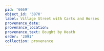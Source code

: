 ```yaml
---
pid: '6669'
object_id: '3870'
label: Village Street with Carts and Horses
provenance_date:
provenance_location:
provenance_text: Bought by Heath
order: '2091'
collection: provenance
---
```

